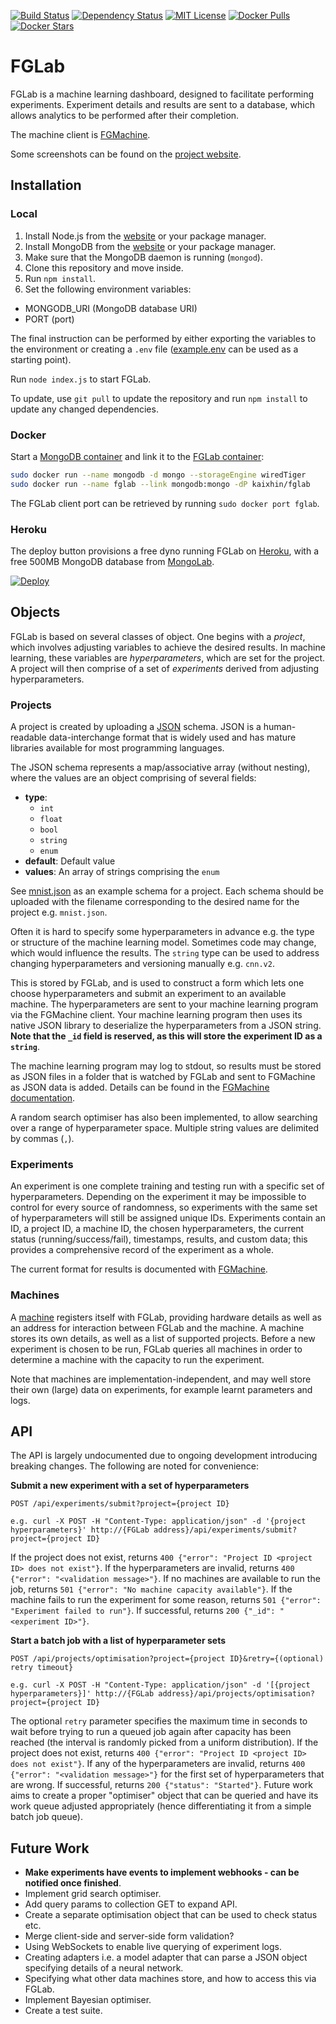 [![Build Status](https://img.shields.io/travis/Kaixhin/FGLab.svg)](https://travis-ci.org/Kaixhin/FGLab)
[![Dependency Status](https://img.shields.io/david/kaixhin/fglab.svg)](https://david-dm.org/Kaixhin/FGLab)
[![MIT License](https://img.shields.io/badge/license-MIT-blue.svg)](https://raw.githubusercontent.com/Kaixhin/FGLab/master/LICENSE)
[![Docker Pulls](https://img.shields.io/docker/pulls/kaixhin/fglab.svg)](https://hub.docker.com/r/kaixhin/fglab/)
[![Docker Stars](https://img.shields.io/docker/stars/kaixhin/fglab.svg)](https://hub.docker.com/r/kaixhin/fglab/)

# FGLab

FGLab is a machine learning dashboard, designed to facilitate performing experiments. Experiment details and results are sent to a database, which allows analytics to be performed after their completion.

The machine client is [FGMachine](https://github.com/Kaixhin/FGMachine).

Some screenshots can be found on the [project website](http://kaixhin.github.io/FGLab/).

## Installation

### Local

1. Install Node.js from the [website](https://nodejs.org/) or your package manager.
1. Install MongoDB from the [website](https://www.mongodb.org/) or your package manager.
1. Make sure that the MongoDB daemon is running (`mongod`).
1. Clone this repository and move inside.
1. Run `npm install`.
1. Set the following environment variables:
  - MONGODB_URI (MongoDB database URI)
  - PORT (port)

The final instruction can be performed by either exporting the variables to the environment or creating a `.env` file ([example.env](https://github.com/Kaixhin/FGLab/blob/master/example.env) can be used as a starting point).

Run `node index.js` to start FGLab.

To update, use `git pull` to update the repository and run `npm install` to update any changed dependencies.

### Docker

Start a [MongoDB container](https://hub.docker.com/_/mongo/) and link it to the [FGLab container](https://hub.docker.com/r/kaixhin/fglab/):

```sh
sudo docker run --name mongodb -d mongo --storageEngine wiredTiger
sudo docker run --name fglab --link mongodb:mongo -dP kaixhin/fglab
```

The FGLab client port can be retrieved by running `sudo docker port fglab`.

### Heroku

The deploy button provisions a free dyno running FGLab on [Heroku](https://www.heroku.com), with a free 500MB MongoDB database from [MongoLab](https://mongolab.com/).

[![Deploy](https://www.herokucdn.com/deploy/button.png)](https://heroku.com/deploy)

## Objects

FGLab is based on several classes of object. One begins with a *project*, which involves adjusting variables to achieve the desired results. In machine learning, these variables are *hyperparameters*, which are set for the project. A project will then comprise of a set of *experiments* derived from adjusting hyperparameters.

### Projects

A project is created by uploading a [JSON](http://json.org/) schema. JSON is a human-readable data-interchange format that is widely used and has mature libraries available for most programming languages.

The JSON schema represents a map/associative array (without nesting), where the values are an object comprising of several fields:

- **type**:
  - `int`
  - `float`
  - `bool`
  - `string`
  - `enum`
- **default**: Default value
- **values**: An array of strings comprising the `enum`

See [mnist.json](https://github.com/Kaixhin/FGLab/blob/master/test/mnist.json) as an example schema for a project. Each schema should be uploaded with the filename corresponding to the desired name for the project e.g. `mnist.json`.

Often it is hard to specify some hyperparameters in advance e.g. the type or structure of the machine learning model. Sometimes code may change, which would influence the results. The `string` type can be used to address changing hyperparameters and versioning manually e.g. `cnn.v2`.

This is stored by FGLab, and is used to construct a form which lets one choose hyperparameters and submit an experiment to an available machine. The hyperparameters are sent to your machine learning program via the FGMachine client. Your machine learning program then uses its native JSON library to deserialize the hyperparameters from a JSON string. **Note that the `_id` field is reserved, as this will store the experiment ID as a `string`**.

The machine learning program may log to stdout, so results must be stored as JSON files in a folder that is watched by FGLab and sent to FGMachine as JSON data is added. Details can be found in the [FGMachine documentation](https://github.com/Kaixhin/FGMachine).

A random search optimiser has also been implemented, to allow searching over a range of hyperparameter space. Multiple string values are delimited by commas (`,`).

### Experiments

An experiment is one complete training and testing run with a specific set of hyperparameters. Depending on the experiment it may be impossible to control for every source of randomness, so experiments with the same set of hyperparameters will still be assigned unique IDs. Experiments contain an ID, a project ID, a machine ID, the chosen hyperparameters, the current status (running/success/fail), timestamps, results, and custom data; this provides a comprehensive record of the experiment as a whole.

The current format for results is documented with [FGMachine](https://github.com/Kaixhin/FGMachine).

### Machines

A [machine](https://github.com/Kaixhin/FGMachine) registers itself with FGLab, providing hardware details as well as an address for interaction between FGLab and the machine. A machine stores its own details, as well as a list of supported projects. Before a new experiment is chosen to be run, FGLab queries all machines in order to determine a machine with the capacity to run the experiment.

Note that machines are implementation-independent, and may well store their own (large) data on experiments, for example learnt parameters and logs.

## API

The API is largely undocumented due to ongoing development introducing breaking changes. The following are noted for convenience:

**Submit a new experiment with a set of hyperparameters**
```
POST /api/experiments/submit?project={project ID}

e.g. curl -X POST -H "Content-Type: application/json" -d '{project hyperparameters}' http://{FGLab address}/api/experiments/submit?project={project ID}
```

If the project does not exist, returns `400 {"error": "Project ID <project ID> does not exist"}`. If the hyperparameters are invalid, returns `400 {"error": "<validation message>"}`. If no machines are available to run the job, returns `501 {"error": "No machine capacity available"}`. If the machine fails to run the experiment for some reason, returns `501 {"error": "Experiment failed to run"}`. If successful, returns `200 {"_id": "<experiment ID>"}`.

**Start a batch job with a list of hyperparameter sets**
```
POST /api/projects/optimisation?project={project ID}&retry={(optional) retry timeout}

e.g. curl -X POST -H "Content-Type: application/json" -d '[{project hyperparameters}]' http://{FGLab address}/api/projects/optimisation?project={project ID}
```

The optional `retry` parameter specifies the maximum time in seconds to wait before trying to run a queued job again after capacity has been reached (the interval is randomly picked from a uniform distribution). If the project does not exist, returns `400 {"error": "Project ID <project ID> does not exist"}`. If any of the hyperparameters are invalid, returns `400 {"error": "<validation message>"}` for the first set of hyperparameters that are wrong. If successful, returns `200 {"status": "Started"}`. Future work aims to create a proper "optimiser" object that can be queried and have its work queue adjusted appropriately (hence differentiating it from a simple batch job queue).

## Future Work

- **Make experiments have events to implement webhooks - can be notified once finished**.
- Implement grid search optimiser.
- Add query params to collection GET to expand API.
- Create a separate optimisation object that can be used to check status etc.
- Merge client-side and server-side form validation?
- Using WebSockets to enable live querying of experiment logs.
- Creating adapters i.e. a model adapter that can parse a JSON object specifying details of a neural network.
- Specifying what other data machines store, and how to access this via FGLab.
- Implement Bayesian optimiser.
- Create a test suite.
